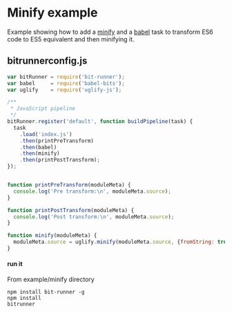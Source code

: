# Minify example
Example showing how to add a [minify](https://github.com/mishoo/UglifyJS2#the-simple-way) and a [babel](https://babeljs.io/) task to transform ES6 code to ES5 equivalent and then minifying it.

## bitrunnerconfig.js

``` javascript
var bitRunner = require('bit-runner');
var babel     = require('babel-bits');
var uglify    = require('uglify-js');

/**
 * JavaScript pipeline
 */
bitRunner.register('default', function buildPipeline(task) {
  task
    .load('index.js')
    .then(printPreTransform)
    .then(babel)
    .then(minify)
    .then(printPostTransform);
});


function printPreTransform(moduleMeta) {
  console.log('Pre transform:\n', moduleMeta.source);
}

function printPostTransform(moduleMeta) {
  console.log('Post transform:\n', moduleMeta.source);
}

function minify(moduleMeta) {
  moduleMeta.source = uglify.minify(moduleMeta.source, {fromString: true}).code;
}
```

#### run it
From example/minify directory

```
npm install bit-runner -g
npm install
bitrunner
```
